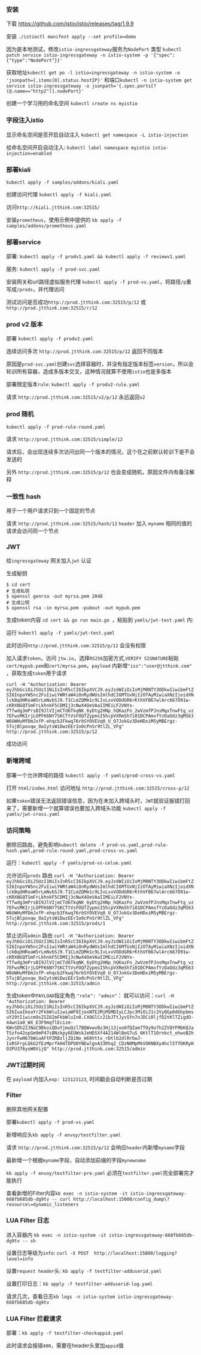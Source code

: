 ### 安装

下载 https://github.com/istio/istio/releases/tag/1.9.9

安装  `./istioctl manifest apply --set profile=demo`

因为是本地测试，修改`istio-ingressgateway`服务为`NodePort`
类型 `kubectl patch service istio-ingressgateway -n istio-system -p '{"spec":{"type":"NodePort"}}'`

获取地址`kubectl get po -l istio=ingressgateway -n istio-system -o 'jsonpath={.items[0].status.hostIP}'`
和端口`kubectl -n istio-system get service istio-ingressgateway -o jsonpath='{.spec.ports[?(@.name=="http2")].nodePort}'`

创建一个学习用的命名空间 `kubectl create ns myistio`

### 字段注入istio

显示命名空间是否开启自动注入 `kubectl get namespace -L istio-injection`

给命名空间开启自动注入: `kubectl label namespace myistio istio-injection=enabled`

### 部署kiali

`kubectl apply -f samples/addons/kiali.yaml`

创建访问代理 `kubectl apply -f kiali.yaml`

访问`http://kiali.jtthink.com:32515/`

安装`prometheus`，使用示例中提供的 `kb apply -f samples/addons/prometheus.yaml`

### 部署service

部署: `kubectl apply -f prodv1.yaml && kubectl apply -f reviewv1.yaml`

服务: `kubectl apply -f prod-svc.yaml`

安装网关和url路径虚拟服务代理 `kubectl apply -f prod-vs.yaml`，将路径`/p`重写成`/prods`，并代理访问

测试访问是否成功`http://prod.jtthink.com:32515/p/12` 或 `http://prod.jtthink.com:32515/r/12`

### prod v2 版本

部署 `kubectl apply -f prodv2.yaml`

连续访问多次 `http://prod.jtthink.com:32515/p/12` 返回不同版本

原因是`prod-svc.yaml`创建`svc`选择容器时，并没有指定版本标签`version`，所以会轮训所有容器，造成多版本交叉，这种情况就算不使用`istio`也是多版本

部署限定版本`rule`: `kubectl apply -f prodv2-rule.yaml`

请求 `http://prod.jtthink.com:32515/v2/p/12` 永远返回`v2`

### prod 随机

`kubectl apply -f prod-rule-round.yaml`

请求 `http://prod.jtthink.com:32515/simple/12`

请求后，会出现连续多次访问出同一个版本的情况，这个在之前默认轮训下是不会发送的

另外 `http://prod.jtthink.com:32515/p/12` 也会变成随机，原因文件内有备注解释

### 一致性 hash

用于一个用户请求只到一个固定的节点

请求 `http://prod.jtthink.com:32515/hash/12` `header` 加入 `myname` 相同的值的请求会访问同一个节点

### JWT

给`ingressgateway` 网关加入`jwt` 认证

生成秘钥

```
$ cd cert
# 生成私钥
$ openssl genrsa -out myrsa.pem 2048
# 生成公钥
$ openssl rsa -in myrsa.pem -pubout -out mypub.pem
```

生成token内容 `cd cert && go run main.go `，粘贴到 `yamls/jwt-test.yaml` 内:

运行 `kubectl apply -f yamls/jwt-test.yaml`

此时访问`http://prod.jtthink.com:32515/p/12` 会没有权限

加入请求`token`，访问 `jtw.io`，选择`RS256`加密方式,`VERIFY SIGNATURE`粘贴`cert/mypub.pem`和`cert/myrsa.pem`，`payload`
内新增`"iss":"user@jtthink.com"`
，获取生成`token`用于请求

`curl -H "Authorization: Bearer eyJhbGciOiJSUzI1NiIsInR5cCI6IkpXVCJ9.eyJzdWIiOiIxMjM0NTY3ODkwIiwibmFtZSI6InpoYW5nc2FuIiwiYWRtaW4iOnRydWUsImlhdCI6MTUxNjIzOTAyMiwiaXNzIjoidXNlckBqdHRoaW5rLmNvbSJ9.T1CLmZQMm1c9LIvLxxVODdGR6rKthVFB67wlArc667O91w-cKRXNGQTSmFrLkhnkF5CDMIj3cNwX4OeVAaIIMEiLF2VNYx-YTfwdg3mPrsBI9JlVIjmCTd6TkqNK_6yDtg2HNp_hQKazFn_2wVzmfPJnsMqxTnwFtg_vz7EFwsMKIrjLOPFK6NY7SKCTtVsFOQfZypmsI5hcpVXRmSh7i01DCPAmxfYzOaOdz3qMS63W6UWHuMfDmJxfP-ehqcb2Fkwq76rbSYOVEVq0_U_O7JokGv3DeHDxiM5yMBErgz-5TujBlpovqw_OaIytsWiDwzEErIo0cPnSr9tlZL_VFg" http://prod.jtthink.com:32515/p/12`

成功访问

### 新增跨域

部署一个允许跨域的路径 `kubectl apply -f yamls/prod-cross-vs.yaml`

打开 `html/index.html` 访问地址 `http://prod.jtthink.com:32515/cross-p/12`

如果`token`错误无法返回错误信息，因为在未加入跨域头时，`JWT`就验证报错打回来了，需要新增一个就算错误也要加入跨域头功能 `kubectl apply -f yamls/jwt-cross.yaml`

### 访问策略

删除旧路由，避免影响`kubectl delete -f prod-vs.yaml,prod-rule-hash.yaml,prod-rule-round.yaml,prod-cross-vs.yaml`

运行：`kubectl apply -f yamls/prod-vs-celue.yaml`

允许访问`prods`
路由 `curl -H "Authorization: Bearer eyJhbGciOiJSUzI1NiIsInR5cCI6IkpXVCJ9.eyJzdWIiOiIxMjM0NTY3ODkwIiwibmFtZSI6InpoYW5nc2FuIiwiYWRtaW4iOnRydWUsImlhdCI6MTUxNjIzOTAyMiwiaXNzIjoidXNlckBqdHRoaW5rLmNvbSJ9.T1CLmZQMm1c9LIvLxxVODdGR6rKthVFB67wlArc667O91w-cKRXNGQTSmFrLkhnkF5CDMIj3cNwX4OeVAaIIMEiLF2VNYx-YTfwdg3mPrsBI9JlVIjmCTd6TkqNK_6yDtg2HNp_hQKazFn_2wVzmfPJnsMqxTnwFtg_vz7EFwsMKIrjLOPFK6NY7SKCTtVsFOQfZypmsI5hcpVXRmSh7i01DCPAmxfYzOaOdz3qMS63W6UWHuMfDmJxfP-ehqcb2Fkwq76rbSYOVEVq0_U_O7JokGv3DeHDxiM5yMBErgz-5TujBlpovqw_OaIytsWiDwzEErIo0cPnSr9tlZL_VFg" http://prod.jtthink.com:32515/prods/1`

禁止访问`admin`
路由 `curl -H "Authorization: Bearer eyJhbGciOiJSUzI1NiIsInR5cCI6IkpXVCJ9.eyJzdWIiOiIxMjM0NTY3ODkwIiwibmFtZSI6InpoYW5nc2FuIiwiYWRtaW4iOnRydWUsImlhdCI6MTUxNjIzOTAyMiwiaXNzIjoidXNlckBqdHRoaW5rLmNvbSJ9.T1CLmZQMm1c9LIvLxxVODdGR6rKthVFB67wlArc667O91w-cKRXNGQTSmFrLkhnkF5CDMIj3cNwX4OeVAaIIMEiLF2VNYx-YTfwdg3mPrsBI9JlVIjmCTd6TkqNK_6yDtg2HNp_hQKazFn_2wVzmfPJnsMqxTnwFtg_vz7EFwsMKIrjLOPFK6NY7SKCTtVsFOQfZypmsI5hcpVXRmSh7i01DCPAmxfYzOaOdz3qMS63W6UWHuMfDmJxfP-ehqcb2Fkwq76rbSYOVEVq0_U_O7JokGv3DeHDxiM5yMBErgz-5TujBlpovqw_OaIytsWiDwzEErIo0cPnSr9tlZL_VFg" http://prod.jtthink.com:32515/admin `

生成token中`PAYLOAD`指定角色 `"role": "admin"`：
就可以访问：`curl -H "Authorization: Bearer eyJhbGciOiJSUzI1NiIsInR5cCI6IkpXVCJ9.eyJzdWIiOiIxMjM0NTY3ODkwIiwibmFtZSI6IuaIkeaYr2FkbWluIiwiaWF0IjoxNTE2MjM5MDIyLCJpc3MiOiJ1c2VyQGp0dGhpbmsuY29tIiwicm9sZSI6ImFkbWluIn0.CXOGlCc21bJTtJyvSYn7nJDCi0ljfD2tKlTZigdO-44wn1a0_WX_E3F9mqflEcize-KWvSDh22JNaC9BkoiQDuYjmuQzl7BQWvwvBz3Hj13joo6fQZam7TOy9o7h2ZVQYFMbKQJaTSzfo42opGm9mP47sBNzkpy6EUWskJeHDSXf4A214WlBeG7uS_6KtlT1Ornbct_ohwoB2hJynrFwH67bWiuAFtPZRBzljZQiNo_m60Vttx_rDtlb2dlRrbwJ-IxRSFrpLQkG2fEzMprfkH4TDPU0YNEwlgnA33RhqZ_CDzN0MpMkVOKNBXy4hcl5TfOKRyHO3PU376yoW0VijQ" http://prod.jtthink.com:32515/admin`

### JWT过期时间

在 `payload` 内加入`exp: 123123123`, 时间戳会自动判断是否过期

### Filter

删除其他网关配置

部署`kubectl apply -f prod-vs.yaml`

新增响应头`kb apply -f envoy/testfilter.yaml`

请求 `http://prod.jtthink.com:32515/p/12` 会响应`header`内新增`myname`字段

最新增一个根据`myname`字段，自动添加前缀的字段`mynewname`

`kb apply -f envoy/testfilter-pre.yaml` 必须在`testfilter.yaml`完全部署完才能执行

查看新增的Filter内容`kb exec -n istio-system -it istio-ingressgateway-668fb685db-dg9tv -- curl http://localhost:15000/config_dump\?resource\=dynamic_listeners`

### LUA Filter 日志

进入容器内 `kb exec -n istio-system -it istio-ingressgateway-668fb685db-dg9tv -- sh`

设置日志等级为`info`: `curl -X POST  http://localhost:15000/logging?level=info`

设置`request header`头: `kb apply -f testfilter-adduserid.yaml`

设置打印日志：`kb apply -f testfilter-adduserid-log.yaml`

请求几次，查看日志`kb logs -n istio-system istio-ingressgateway-668fb685db-dg9tv`

### LUA Filter 拦截请求

部署：`kb apply -f testfilter-checkappid.yaml`

此时请求会报错`400`，需要在header头里加`appid`值
